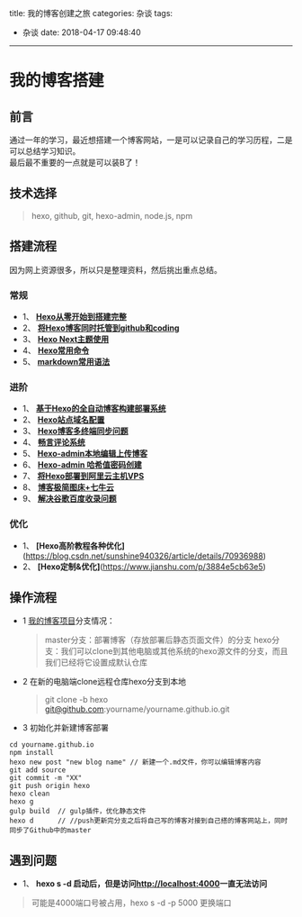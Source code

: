 title: 我的博客创建之旅
categories: 杂谈
tags:
  - 杂谈
date: 2018-04-17 09:48:40
---
# 我的博客搭建

## 前言 
通过一年的学习，最近想搭建一个博客网站，一是可以记录自己的学习历程，二是可以总结学习知识。  
最后最不重要的一点就是可以装B了！

## 技术选择
> hexo, github, git, hexo-admin, node.js, npm

## 搭建流程  
  因为网上资源很多，所以只是整理资料，然后挑出重点总结。  
  
### 常规
* 1、 **[Hexo从零开始到搭建完整](https://www.cnblogs.com/visugar/p/6821777.html)**  
* 2、 **[将Hexo博客同时托管到github和coding](https://www.cnblogs.com/tengj/p/5352572.html)**  
* 3、 **[Hexo Next主题使用](http://theme-next.iissnan.com/getting-started.html)**
* 4、 **[Hexo常用命令](https://segmentfault.com/a/1190000002632530)**
* 5、 **[markdown常用语法](https://www.cnblogs.com/liugang-vip/p/6337580.html)**  

### 进阶  
* 1、 **[基于Hexo的全自动博客构建部署系统](http://kchen.cc/2016/11/12/hexo-instructions/)**
* 2、 **[Hexo站点域名配置](https://www.cnblogs.com/penglei-it/p/hexo_domain_name.html)**  
* 3、 **[Hexo博客多终端同步问题](https://blog.csdn.net/Monkey_LZL/article/details/60870891)**
* 4、 **[畅言评论系统](https://www.jianshu.com/p/5888bd91d070)**  
* 5、 **[Hexo-admin本地编辑上传博客](https://www.jianshu.com/p/68e727dda16d)**  
* 6、 **[Hexo-admin 哈希值密码创建](http://lxj-life.com/2017/08/08/Hexo%E6%8F%92%E4%BB%B6-admin/)**  
* 7、 **[将Hexo部署到阿里云主机VPS](https://blog.csdn.net/fjinhao/article/details/77096951)**  
* 8、 **[博客极简图床+七牛云](https://www.jianshu.com/p/7cbd50058ea3)**  
* 9、 **[解决谷歌百度收录问题](https://www.cnblogs.com/tengj/p/5357879.html)**   

### 优化  
* 1、 **[Hexo高阶教程各种优化]**(https://blog.csdn.net/sunshine940326/article/details/70936988)  
* 2、 **[Hexo定制&优化]**(https://www.jianshu.com/p/3884e5cb63e5)

## 操作流程  
* 1 [我的博客项目](https://github.com/Hunterfish/Hunterfish.github.io)分支情况：  
    > master分支：部署博客（存放部署后静态页面文件）的分支
    > hexo分支：我们可以clone到其他电脑或其他系统的hexo源文件的分支，而且我们已经将它设置成默认仓库
* 2 在新的电脑端clone远程仓库hexo分支到本地
    > git clone -b hexo git@github.com:yourname/yourname.github.io.git
* 3 初始化并新建博客部署  

```Shell
cd yourname.github.io
npm install
hexo new post "new blog name" // 新建一个.md文件，你可以编辑博客内容
git add source
git commit -m "XX"
git push origin hexo
hexo clean
hexo g
gulp build  // gulp插件，优化静态文件
hexo d      // //push更新完分支之后将自己写的博客对接到自己搭的博客网站上，同时同步了Github中的master
```  
## 遇到问题  

* 1、 **hexo s -d 启动后，但是访问<http://localhost:4000>一直无法访问**  

> 可能是4000端口号被占用，hexo s -d -p 5000 更换端口